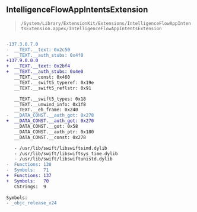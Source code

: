 ## IntelligenceFlowAppIntentsExtension

> `/System/Library/ExtensionKit/Extensions/IntelligenceFlowAppIntentsExtension.appex/IntelligenceFlowAppIntentsExtension`

```diff

-137.3.0.7.0
-  __TEXT.__text: 0x2c50
-  __TEXT.__auth_stubs: 0x4f0
+137.9.0.0.0
+  __TEXT.__text: 0x2bf4
+  __TEXT.__auth_stubs: 0x4e0
   __TEXT.__const: 0x460
   __TEXT.__swift5_typeref: 0x19e
   __TEXT.__swift5_reflstr: 0x91

   __TEXT.__swift5_types: 0x18
   __TEXT.__unwind_info: 0x1f8
   __TEXT.__eh_frame: 0x240
-  __DATA_CONST.__auth_got: 0x278
+  __DATA_CONST.__auth_got: 0x270
   __DATA_CONST.__got: 0x58
   __DATA_CONST.__auth_ptr: 0x180
   __DATA_CONST.__const: 0x278

   - /usr/lib/swift/libswiftsimd.dylib
   - /usr/lib/swift/libswiftsys_time.dylib
   - /usr/lib/swift/libswiftunistd.dylib
-  Functions: 138
-  Symbols:   71
+  Functions: 137
+  Symbols:   70
   CStrings:  9
 
Symbols:
- _objc_release_x24

```

